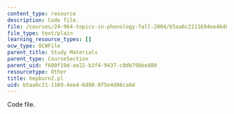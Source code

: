```yaml
---
content_type: resource
description: Code file.
file: /courses/24-964-topics-in-phonology-fall-2004/b5aa6c2111694ee46d880f5e4d96ca6d_hepburn2.pl
file_type: text/plain
learning_resource_types: []
ocw_type: OCWFile
parent_title: Study Materials
parent_type: CourseSection
parent_uid: f600f19d-ae22-b3f4-9437-c8db79bbe880
resourcetype: Other
title: hepburn2.pl
uid: b5aa6c21-1169-4ee4-6d88-0f5e4d96ca6d
---
```

Code file.


